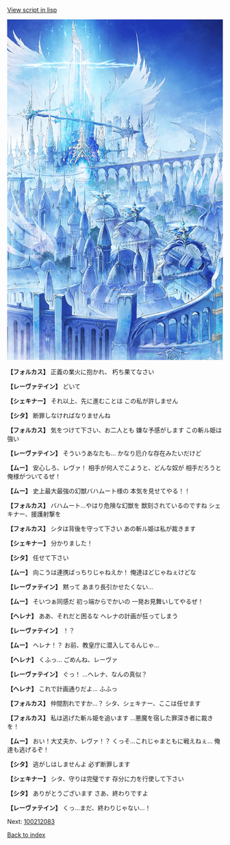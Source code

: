 [View script in lisp](../scripts/100212081.txt)

![angel_world.png](../images/backgrounds/angel_world.png)

**【フォルカス】**
正義の業火に抱かれ、
朽ち果てなさい

**【レーヴァテイン】**
どいて

**【シェキナー】**
それ以上、先に進むことは
この私が許しません

**【シタ】**
断罪しなければなりませんね

**【フォルカス】**
気をつけて下さい、お二人とも
嫌な予感がします
この斬ル姫は強い

**【レーヴァテイン】**
そういうあなたも…
かなり厄介な存在みたいだけど

**【ムー】**
安心しろ、レヴァ！
相手が何人でこようと、どんな奴が
相手だろうと俺様がついてるぜ！

**【ムー】**
史上最大最強の幻獣バハムート様の
本気を見せてやる！！

**【フォルカス】**
バハムート…やはり危険な幻獣を
獣刻されているのですね
シェキナー、援護射撃を

**【フォルカス】**
シタは背後を守って下さい
あの斬ル姫は私が裁きます

**【シェキナー】**
分かりました！

**【シタ】**
任せて下さい

**【ムー】**
向こうは連携ばっちりじゃねえか！
俺達ほどじゃねぇけどな

**【レーヴァテイン】**
黙って
あまり長引かせたくない…

**【ムー】**
そいつぁ同感だ
初っ端からでかいの
一発お見舞いしてやるぜ！

**【ヘレナ】**
ああ、それだと困るな
ヘレナの計画が狂ってしまう

**【レーヴァテイン】**
！？

**【ムー】**
ヘレナ！？
お前、教皇庁に潜入してるんじゃ…

**【ヘレナ】**
くふっ…
ごめんね、レーヴァ

**【レーヴァテイン】**
ぐっ！
…ヘレナ、なんの真似？

**【ヘレナ】**
これで計画通りだよ…
ふふっ

**【フォルカス】**
仲間割れですか…？
シタ、シェキナー、ここは任せます

**【フォルカス】**
私は逃げた斬ル姫を追います
…悪魔を宿した罪深き者に裁きを！

**【ムー】**
おい！大丈夫か、レヴァ！？
くっそ…これじゃまともに戦えねぇ…
俺達も逃げるぞ！

**【シタ】**
逃がしはしませんよ
必ず断罪します

**【シェキナー】**
シタ、守りは完璧です
存分に力を行使して下さい

**【シタ】**
ありがとうございます
さあ、終わりですよ

**【レーヴァテイン】**
くっ…まだ、終わりじゃない…！


Next: [100212083](100212083.md)

[Back to index](index.md)
